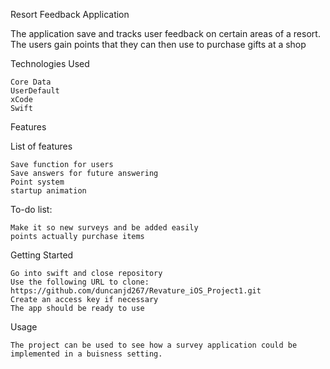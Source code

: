 Resort Feedback Application

The application save and tracks user feedback on certain areas of a resort. The users gain points that they can then use to purchase gifts at a shop

Technologies Used

    Core Data
    UserDefault
    xCode
    Swift

Features

List of features

    Save function for users
    Save answers for future answering
    Point system
    startup animation

To-do list:

    Make it so new surveys and be added easily
    points actually purchase items

Getting Started

    Go into swift and close repository
    Use the following URL to clone:
    https://github.com/duncanjd267/Revature_iOS_Project1.git
    Create an access key if necessary
    The app should be ready to use

Usage

    The project can be used to see how a survey application could be implemented in a buisness setting.
